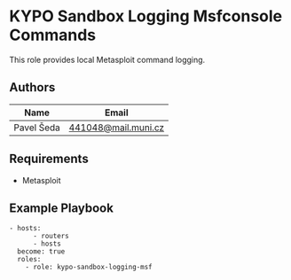 KYPO Sandbox Logging Msfconsole Commands
=========

This role provides local Metasploit command logging.

## Authors

Name          | Email          
------------- | ------------
Pavel Šeda    |   441048@mail.muni.cz

Requirements
------------

* Metasploit 

Example Playbook
----------------
```
- hosts:
      - routers
      - hosts
  become: true
  roles:
    - role: kypo-sandbox-logging-msf

```